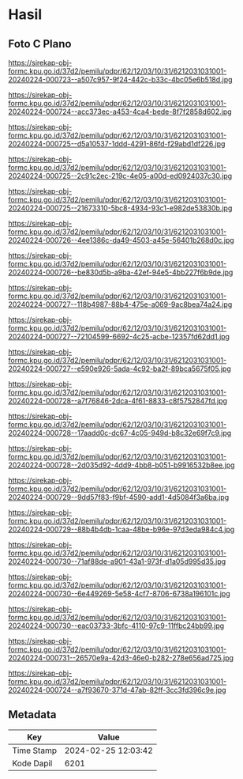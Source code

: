 # Hasil

## Foto C Plano

https://sirekap-obj-formc.kpu.go.id/37d2/pemilu/pdpr/62/12/03/10/31/6212031031001-20240224-000723--a507c957-9f24-442c-b33c-4bc05e6b518d.jpg

https://sirekap-obj-formc.kpu.go.id/37d2/pemilu/pdpr/62/12/03/10/31/6212031031001-20240224-000724--acc373ec-a453-4ca4-bede-8f7f2858d602.jpg

https://sirekap-obj-formc.kpu.go.id/37d2/pemilu/pdpr/62/12/03/10/31/6212031031001-20240224-000725--d5a10537-1ddd-4291-86fd-f29abd1df226.jpg

https://sirekap-obj-formc.kpu.go.id/37d2/pemilu/pdpr/62/12/03/10/31/6212031031001-20240224-000725--2c91c2ec-219c-4e05-a00d-ed0924037c30.jpg

https://sirekap-obj-formc.kpu.go.id/37d2/pemilu/pdpr/62/12/03/10/31/6212031031001-20240224-000725--21673310-5bc8-4934-93c1-e982de53830b.jpg

https://sirekap-obj-formc.kpu.go.id/37d2/pemilu/pdpr/62/12/03/10/31/6212031031001-20240224-000726--4ee1386c-da49-4503-a45e-56401b268d0c.jpg

https://sirekap-obj-formc.kpu.go.id/37d2/pemilu/pdpr/62/12/03/10/31/6212031031001-20240224-000726--be830d5b-a9ba-42ef-94e5-4bb227f6b9de.jpg

https://sirekap-obj-formc.kpu.go.id/37d2/pemilu/pdpr/62/12/03/10/31/6212031031001-20240224-000727--118b4987-88b4-475e-a069-9ac8bea74a24.jpg

https://sirekap-obj-formc.kpu.go.id/37d2/pemilu/pdpr/62/12/03/10/31/6212031031001-20240224-000727--72104599-6692-4c25-acbe-12357fd62dd1.jpg

https://sirekap-obj-formc.kpu.go.id/37d2/pemilu/pdpr/62/12/03/10/31/6212031031001-20240224-000727--e590e926-5ada-4c92-ba2f-89bca5675f05.jpg

https://sirekap-obj-formc.kpu.go.id/37d2/pemilu/pdpr/62/12/03/10/31/6212031031001-20240224-000728--a7f76846-2dca-4f61-8833-c8f5752847fd.jpg

https://sirekap-obj-formc.kpu.go.id/37d2/pemilu/pdpr/62/12/03/10/31/6212031031001-20240224-000728--17aadd0c-dc67-4c05-949d-b8c32e69f7c9.jpg

https://sirekap-obj-formc.kpu.go.id/37d2/pemilu/pdpr/62/12/03/10/31/6212031031001-20240224-000728--2d035d92-4dd9-4bb8-b051-b9916532b8ee.jpg

https://sirekap-obj-formc.kpu.go.id/37d2/pemilu/pdpr/62/12/03/10/31/6212031031001-20240224-000729--9dd57f83-f9bf-4590-add1-4d5084f3a6ba.jpg

https://sirekap-obj-formc.kpu.go.id/37d2/pemilu/pdpr/62/12/03/10/31/6212031031001-20240224-000729--88b4b4db-1caa-48be-b96e-97d3eda984c4.jpg

https://sirekap-obj-formc.kpu.go.id/37d2/pemilu/pdpr/62/12/03/10/31/6212031031001-20240224-000730--71af88de-a901-43a1-973f-d1a05d995d35.jpg

https://sirekap-obj-formc.kpu.go.id/37d2/pemilu/pdpr/62/12/03/10/31/6212031031001-20240224-000730--6e449269-5e58-4cf7-8706-6738a196101c.jpg

https://sirekap-obj-formc.kpu.go.id/37d2/pemilu/pdpr/62/12/03/10/31/6212031031001-20240224-000730--eac03733-3bfc-4110-97c9-11ffbc24bb99.jpg

https://sirekap-obj-formc.kpu.go.id/37d2/pemilu/pdpr/62/12/03/10/31/6212031031001-20240224-000731--26570e9a-42d3-46e0-b282-278e656ad725.jpg

https://sirekap-obj-formc.kpu.go.id/37d2/pemilu/pdpr/62/12/03/10/31/6212031031001-20240224-000724--a7f93670-371d-47ab-82ff-3cc3fd396c9e.jpg


## Metadata

| Key        | Value               |
| ---------- | ------------------- |
| Time Stamp | 2024-02-25 12:03:42 |
| Kode Dapil | 6201                |



